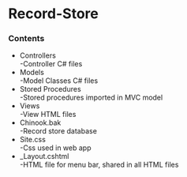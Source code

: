 # Record-Store
<h3>Contents</h3>
<ul><li>Controllers</li>
  -Controller C# files
  <li>Models</li>
  -Model Classes C# files
  <li>Stored Procedures</li>
  -Stored procedures imported in MVC model
  <li>Views</li>
  -View HTML files
  <li>Chinook.bak</li>
  -Record store database
  <li>Site.css</li>
  -Css used in web app
  <li>_Layout.cshtml</li>
  -HTML file for menu bar, shared in all HTML files
  
  
